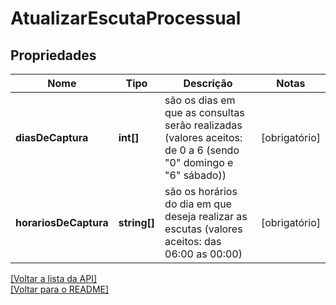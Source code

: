 # AtualizarEscutaProcessual

## Propriedades
Nome | Tipo | Descrição | Notas
------------ | ------------- | ------------- | -------------
**diasDeCaptura** | **int[]** | são os dias em que as consultas serão realizadas (valores aceitos: de 0 a 6 (sendo "0" domingo e "6" sábado)) | [obrigatório]
**horariosDeCaptura** | **string[]** | são os horários do dia em que deseja realizar as escutas (valores aceitos: das 06:00 as 00:00) | [obrigatório] 

[[Voltar a lista da API]](../../../README.md#Documentação-para-os-Endpoints-da-API)    
[[Voltar para o README]](../../../README.md#Intima.ai---SDK-PHP)
